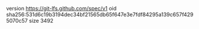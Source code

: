 version https://git-lfs.github.com/spec/v1
oid sha256:531d6c19b3194dec34bf21565db65f647e3e7fdf84295a139c657f4295070c57
size 3492
